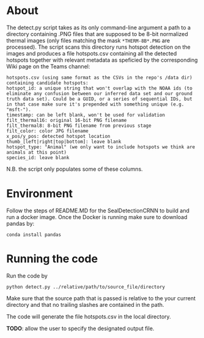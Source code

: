 # About 

The detect.py script takes as its only command-line argument a path to a directory containing .PNG files that are supposed to be 8-bit normalized thermal images (only files matching the mask `*THERM-8B*.PNG` are processed). The script scans this directory runs hotspot detection on the images and produces a file hotspots.csv containing all the detected hotspots together with relevant metadata as speficied by the corresponding Wiki page on the Teams channel:

```
hotspots.csv (using same format as the CSVs in the repo's /data dir) containing candidate hotspots:
hotspot_id: a unique string that won't overlap with the NOAA ids (to eliminate any confusion between our inferred data set and our ground truth data set). Could be a GUID, or a series of sequential IDs, but in that case make sure it's prepended with something unique (e.g. "msft-").
timestamp: can be left blank, won't be used for validation
filt_thermal16: original 16-bit PNG filename
filt_thermal8: 8-bit PNG filename from previous stage
filt_color: color JPG filename
x_pos/y_pos: detected hotspot location
thumb_[left|right|top|bottom]: leave blank
hotspot_type: "Animal" (we only want to include hotspots we think are animals at this point)
species_id: leave blank
```

N.B. the script only populates some of these columns.

# Environment

Follow the steps of README.MD for the SealDetectionCRNN to build and run a docker image. Once the Docker is running make sure to download pandas by:

```
conda install pandas
```

# Running the code

Run the code by 

```
python detect.py ../relative/path/to/source_file/directory
```

Make sure that the source path that is passed is relative to the your current directory and that no trailing slashes are contained in the path. 

The code will generate the file hotspots.csv in the local directory. 

**TODO**: allow the user to specify the designated output file. 


